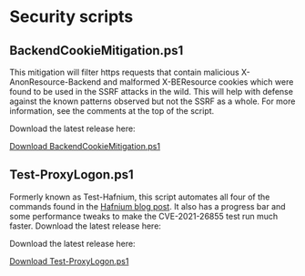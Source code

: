 # Security scripts

## BackendCookieMitigation.ps1

This mitigation will filter https requests that contain malicious X-AnonResource-Backend and malformed X-BEResource cookies which were found to be used in the SSRF attacks in the wild.
This will help with defense against the known patterns observed but not the SSRF as a whole. For more information, see the comments at the top of the script.

Download the latest release here:

[Download BackendCookieMitigation.ps1](https://github.com/microsoft/CSS-Exchange/releases/latest/download/BackendCookieMitigation.ps1)
## Test-ProxyLogon.ps1

Formerly known as Test-Hafnium, this script automates all four of the commands found in the [Hafnium blog post](https://www.microsoft.com/security/blog/2021/03/02/hafnium-targeting-exchange-servers/). It also has a progress bar and some performance tweaks to make the CVE-2021-26855 test run much faster. Download the latest release here:

Download the latest release here:

[Download Test-ProxyLogon.ps1](https://github.com/microsoft/CSS-Exchange/releases/latest/download/Test-ProxyLogon.ps1)
